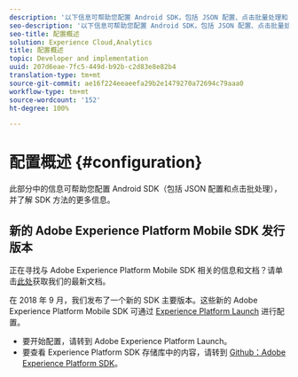 ```yaml
---
description: '以下信息可帮助您配置 Android SDK，包括 JSON 配置、点击批量处理和 SDK 方法 '
seo-description: '以下信息可帮助您配置 Android SDK，包括 JSON 配置、点击批量处理和 SDK 方法 '
seo-title: 配置概述
solution: Experience Cloud,Analytics
title: 配置概述
topic: Developer and implementation
uuid: 207d6eae-7fc5-449d-b92b-c2d83e8e82b4
translation-type: tm+mt
source-git-commit: ae16f224eeaeefa29b2e1479270a72694c79aaa0
workflow-type: tm+mt
source-wordcount: '152'
ht-degree: 100%

---
```



# 配置概述 {#configuration}

此部分中的信息可帮助您配置 Android SDK（包括 JSON 配置和点击批处理），并了解 SDK 方法的更多信息。

## 新的 Adobe Experience Platform Mobile SDK 发行版本

正在寻找与 Adobe Experience Platform Mobile SDK 相关的信息和文档？请单击[此处](https://aep-sdks.gitbook.io/docs/)获取我们的最新文档。

在 2018 年 9 月，我们发布了一个新的 SDK 主要版本。这些新的 Adobe Experience Platform Mobile SDK 可通过 [Experience Platform Launch](https://www.adobe.com/cn/experience-platform/launch.html) 进行配置。

* 要开始配置，请转到 Adobe Experience Platform Launch。
* 要查看 Experience Platform SDK 存储库中的内容，请转到 [Github：Adobe Experience Platform SDK](https://github.com/Adobe-Marketing-Cloud/acp-sdks)。

